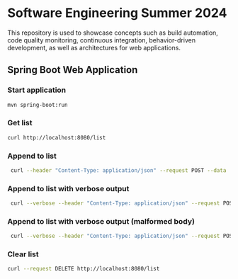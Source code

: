 # Software Engineering Summer 2024

This repository is used to showcase concepts such as build automation, code quality monitoring, continuous integration, 
behavior-driven development, as well as architectures for web applications.

## Spring Boot Web Application

### Start application

```bash
mvn spring-boot:run
```

### Get list

```bash
curl http://localhost:8080/list
```

### Append to list

```bash
 curl --header "Content-Type: application/json" --request POST --data '[0.5, 0.6]' http://localhost:8080/list  
```

### Append to list with verbose output

```bash
 curl --verbose --header "Content-Type: application/json" --request POST --data '[0.5, 0.6]' http://localhost:8080/list  
```

### Append to list with verbose output (malformed body)

```bash
 curl --verbose --header "Content-Type: application/json" --request POST --data '[0.5, 0.6' http://localhost:8080/list  
```

### Clear list

```bash
curl --request DELETE http://localhost:8080/list
```
